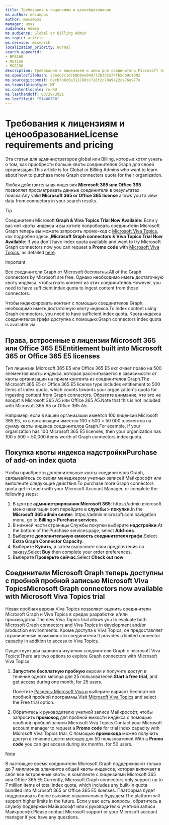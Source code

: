 ```yaml
---
title: Требования к лицензиям и ценообразование
ms.author: mecampos
author: mecampos
manager: umas
audience: Admin
ms.audience: Global or Billing Admin
ms.topic: article
ms.service: mssearch
localization_priority: Normal
search.appverid:
- BFB160
- MET150
- MOE150
description: Требования к лицензиям и цены для соединители Microsoft Graph для предварительного просмотра для Microsoft Search
ms.openlocfilehash: 23eed2c107b8b0ee04d772b3d2a77fb5db9c1902
ms.sourcegitcommit: 62cb7b8c6a311760cc728f2c70a9a22ca76e977e
ms.translationtype: MT
ms.contentlocale: ru-RU
ms.lasthandoff: 03/29/2021
ms.locfileid: "51408708"
---
```

<!---Previous ms.author: rusamai --->

# <a name="license-requirements-and-pricing"></a><span data-ttu-id="4f5a8-103">Требования к лицензиям и ценообразование</span><span class="sxs-lookup"><span data-stu-id="4f5a8-103">License requirements and pricing</span></span>

<span data-ttu-id="4f5a8-104">Эта статья для администраторов global или Billing, которые хотят узнать о том, как приобрести больше квоты соединителов Graph для своей организации.</span><span class="sxs-lookup"><span data-stu-id="4f5a8-104">This article is for Global or Billing Admins who want to learn about how to purchase more Graph connectors quota for their organization.</span></span>

<span data-ttu-id="4f5a8-105">Любая действительная лицензия **Microsoft 365 или Office 365** позволяет просматривать данные соединители в результатах поиска.</span><span class="sxs-lookup"><span data-stu-id="4f5a8-105">Any valid **Microsoft 365 or Office 365 license** allows you to view data from connectors in your search results.</span></span>

> [!TIP]
> <span data-ttu-id="4f5a8-106">Соединители Microsoft **Graph & Viva Topics Trial Now Available:** Если у вас нет квоты индекса и  вы хотите попробовать соединители Microsoft Graph теперь вы можете запросить промо-код с [Microsoft Viva Topics](https://www.microsoft.com/microsoft-viva/topics?activetab=pivot:overviewtab), как подробно здесь [.](#microsoft-graph-connectors-now-available-with-microsoft-viva-topics-trial)</span><span class="sxs-lookup"><span data-stu-id="4f5a8-106">**Microsoft Graph connectors & Viva Topics Trial Now Available**: If you don't have index quota available and want to try Microsoft Graph connectors now you can request a **Promo code** with [Microsoft Viva Topics](https://www.microsoft.com/microsoft-viva/topics?activetab=pivot:overviewtab), as detailed [here](#microsoft-graph-connectors-now-available-with-microsoft-viva-topics-trial).</span></span>

>[!IMPORTANT]
><span data-ttu-id="4f5a8-107">Все соединители Graph от Microsoft бесплатны.</span><span class="sxs-lookup"><span data-stu-id="4f5a8-107">All of the Graph connectors by Microsoft are free.</span></span> <span data-ttu-id="4f5a8-108">Однако необходимо иметь достаточную квоту индекса, чтобы гнать контент из этих соединителов.</span><span class="sxs-lookup"><span data-stu-id="4f5a8-108">However, you need to have sufficient index quota to ingest content from those connectors.</span></span>

<span data-ttu-id="4f5a8-109">Чтобы индексировать контент с помощью соединителов Graph, необходимо иметь достаточную квоту индекса.</span><span class="sxs-lookup"><span data-stu-id="4f5a8-109">To index content using Graph connectors, you need to have sufficient index quota.</span></span> <span data-ttu-id="4f5a8-110">Квота индекса соединителов графа доступна с помощью:</span><span class="sxs-lookup"><span data-stu-id="4f5a8-110">Graph connectors index quota is available via:</span></span>

## <a name="entitlement-built-into-microsoft-365-or-office-365-e5-licenses"></a><span data-ttu-id="4f5a8-111">Права, встроенные в лицензии Microsoft 365 или Office 365 E5</span><span class="sxs-lookup"><span data-stu-id="4f5a8-111">Entitlement built into Microsoft 365 or Office 365 E5 licenses</span></span>

<span data-ttu-id="4f5a8-112">Тип лицензии Microsoft 365 E5 или Office 365 E5 включает право на 500 элементов квоты индекса, которая рассчитывается в зависимости от квоты организации на прием контента из соединителов Graph.</span><span class="sxs-lookup"><span data-stu-id="4f5a8-112">The Microsoft 365 E5 or Office 365 E5 license type includes entitlement to 500 items of index quota, which counts towards your organization's quota for ingesting content from Graph connectors.</span></span> <span data-ttu-id="4f5a8-113">Обратите внимание, что это не входит в Microsoft 365 A5 или Office 365 A5.</span><span class="sxs-lookup"><span data-stu-id="4f5a8-113">Note that this is not included with Microsoft 365 A5 or Office 365 A5.</span></span>

<span data-ttu-id="4f5a8-114">Например, если в вашей организации имеется 100 лицензий Microsoft 365 E5, то в организации имеется 100 x 500 = 50 000 элементов на сумму квоты индекса соединителов Graph.</span><span class="sxs-lookup"><span data-stu-id="4f5a8-114">For example, if your organization has 100 Microsoft 365 E5 licenses, then your organization has 100 x 500 = 50,000 items worth of Graph connectors index quota.</span></span>

## <a name="purchase-of-add-on-index-quota"></a><span data-ttu-id="4f5a8-115">Покупка квоты индекса надстройки</span><span class="sxs-lookup"><span data-stu-id="4f5a8-115">Purchase of add-on index quota</span></span>
<span data-ttu-id="4f5a8-116">Чтобы приобрести дополнительные квоты соединителов Graph, связывайтесь со своим менеджером учетных записей Майкрософт или выполните следующие действия:</span><span class="sxs-lookup"><span data-stu-id="4f5a8-116">To purchase more Graph connectors quota get in touch with your Microsoft Account Manager, or complete the following steps:</span></span>

1. <span data-ttu-id="4f5a8-117">В центре **администрирования Microsoft 365**: https://<span>admin.microsoft.</span> меню навигации com перейдите в **службы > покупки.**</span><span class="sxs-lookup"><span data-stu-id="4f5a8-117">In the **Microsoft 365 admin center**: https://<span>admin.microsoft.</span>com navigation menu, go to **Billing > Purchase services**.</span></span>
2. <span data-ttu-id="4f5a8-118">В нижней части страницы Службы покупки выберите **надстройки.**</span><span class="sxs-lookup"><span data-stu-id="4f5a8-118">At the bottom of the Purchase services page, select **Add-ons**.</span></span>
3. <span data-ttu-id="4f5a8-119">Выберите **дополнительную емкость соединитетеля графа.**</span><span class="sxs-lookup"><span data-stu-id="4f5a8-119">Select **Extra Graph Connector Capacity**.</span></span>
4. <span data-ttu-id="4f5a8-120">Выберите **Купить,** а затем выполните свои предпочтения по заказу.</span><span class="sxs-lookup"><span data-stu-id="4f5a8-120">Select **Buy** then complete your order preferences.</span></span>
5. <span data-ttu-id="4f5a8-121">Выберите **Проверьте сейчас**.</span><span class="sxs-lookup"><span data-stu-id="4f5a8-121">Select **Check out now**.</span></span>

## <a name="microsoft-graph-connectors-now-available-with-microsoft-viva-topics-trial"></a><span data-ttu-id="4f5a8-122">Соединители Microsoft Graph теперь доступны с пробной пробной записью Microsoft Viva Topics</span><span class="sxs-lookup"><span data-stu-id="4f5a8-122">Microsoft Graph connectors now available with Microsoft Viva Topics trial</span></span>
 <span data-ttu-id="4f5a8-123">Новая пробная версия Viva Topics позволяет оценить соединители Microsoft Graph и Viva Topics в средах разработки и/или производства.</span><span class="sxs-lookup"><span data-stu-id="4f5a8-123">The new Viva Topics trial allows you to evaluate both Microsoft Graph connectors and Viva Topics in development and/or production environments.</span></span> <span data-ttu-id="4f5a8-124">Кроме доступа к Viva Topics, он предоставляет ограниченные возможности соединители.</span><span class="sxs-lookup"><span data-stu-id="4f5a8-124">It provides a limited connector capacity in addition to access to Viva Topics.</span></span>

<span data-ttu-id="4f5a8-125">Существует два варианта изучения соединители Graph с microsoft Viva Topics:</span><span class="sxs-lookup"><span data-stu-id="4f5a8-125">There are two options to explore Graph connectors with Microsoft Viva Topics:</span></span>

1. <span data-ttu-id="4f5a8-126">**Запустите бесплатную пробную** версия и получите доступ в течение одного месяца для 25 пользователей.</span><span class="sxs-lookup"><span data-stu-id="4f5a8-126">**Start a free trial**, and get access during one month, for 25 users.</span></span>

     <span data-ttu-id="4f5a8-127">Посетите [Разделы Microsoft Viva и](https://www.microsoft.com/microsoft-viva/topics?activetab=pivot:overviewtab) выберите вариант Бесплатной пробной пробной программы.</span><span class="sxs-lookup"><span data-stu-id="4f5a8-127">Visit [Microsoft Viva Topics](https://www.microsoft.com/microsoft-viva/topics?activetab=pivot:overviewtab) and select the Free trial option.</span></span>

2. <span data-ttu-id="4f5a8-128">Обратитесь к руководителю учетной записи Майкрософт, чтобы запросить **промокод** для пробной емкости индекса с помощью пробной пробной записи Microsoft Viva Topics.</span><span class="sxs-lookup"><span data-stu-id="4f5a8-128">Contact your Microsoft account manager to request a **Promo code** for trial index capacity with Microsoft Viva Topics trial.</span></span> <span data-ttu-id="4f5a8-129">С помощью **промокода** можно получить доступ в течение шести месяцев для 50 пользователей.</span><span class="sxs-lookup"><span data-stu-id="4f5a8-129">With a **Promo code** you can get access during six months, for 50 users.</span></span>

> [!NOTE]
> <span data-ttu-id="4f5a8-130">В настоящее время соединители Microsoft Graph поддерживают только до 7 миллионов элементов общей квоты индексов, которая включает в себя все встроенные квоты, в комплекте с лицензиями Microsoft 365 или Office 365 E5.</span><span class="sxs-lookup"><span data-stu-id="4f5a8-130">Currently, Microsoft Graph connectors only support up to 7 million items of total index quota, which includes any built-in quota bundled into Microsoft 365 or Office 365 E5 licenses.</span></span> <span data-ttu-id="4f5a8-131">Платформа будет поддерживать более высокие ограничения в будущем.</span><span class="sxs-lookup"><span data-stu-id="4f5a8-131">The platform will support higher limits in the future.</span></span> <span data-ttu-id="4f5a8-132">Если у вас есть вопросы, обратитесь в службу поддержки Майкрософт или к руководителю учетной записи Майкрософт.</span><span class="sxs-lookup"><span data-stu-id="4f5a8-132">Please contact Microsoft support or your Microsoft account manager if you have any questions.</span></span>
